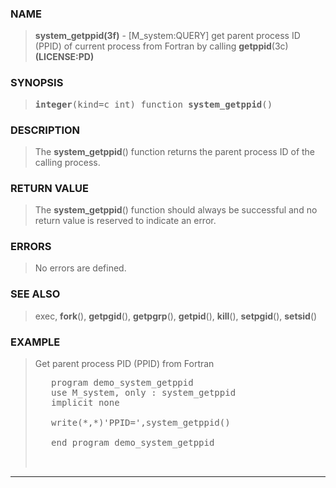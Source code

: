 <?
<body>
<!DOCTYPE html PUBLIC "-//W3C//DTD XHTML 1.0 Transitional//EN"
    "http://www.w3.org/TR/xhtml1/DTD/xhtml1-transitional.dtd">

<html xmlns="http://www.w3.org/1999/xhtml">
<head>
  <meta name="generator" content="HTML Tidy for Cygwin (vers 25 March 2009), see www.w3.org" />

  <title></title>
</head>

<body>
  <div id="Container">
    <div id="Content">
      <div class="c67"></div><a name="0"></a>

      <h3><a name="0">NAME</a></h3>

      <blockquote>
        <b>system_getppid(3f)</b> - [M_system:QUERY] get parent process ID (PPID) of current process from Fortran by calling <b>getppid</b>(3c)
        <b>(LICENSE:PD)</b>
      </blockquote><a name="contents" id="contents"></a> <a name="7"></a>

      <h3><a name="7">SYNOPSIS</a></h3>

      <blockquote>
        <pre>
<b>integer</b>(kind=c_int) function <b>system_getppid</b>()
</pre>
      </blockquote><a name="2"></a>

      <h3><a name="2">DESCRIPTION</a></h3>

      <blockquote>
        The <b>system_getppid</b>() function returns the parent process ID of the calling process.
      </blockquote><a name="3"></a>

      <h3><a name="3">RETURN VALUE</a></h3>

      <blockquote>
        The <b>system_getppid</b>() function should always be successful and no return value is reserved to indicate an error.
      </blockquote><a name="4"></a>

      <h3><a name="4">ERRORS</a></h3>

      <blockquote>
        No errors are defined.
      </blockquote><a name="5"></a>

      <h3><a name="5">SEE ALSO</a></h3>

      <blockquote>
        exec, <b>fork</b>(), <b>getpgid</b>(), <b>getpgrp</b>(), <b>getpid</b>(), <b>kill</b>(), <b>setpgid</b>(), <b>setsid</b>()
      </blockquote><a name="6"></a>

      <h3><a name="6">EXAMPLE</a></h3>

      <blockquote>
        Get parent process PID (PPID) from Fortran
        <pre>
   program demo_system_getppid
   use M_system, only : system_getppid
   implicit none
<br />   write(*,*)'PPID=',system_getppid()
<br />   end program demo_system_getppid
<br />
</pre>
      </blockquote>
      <hr />
    </div>
  </div>
</body>
</html>
